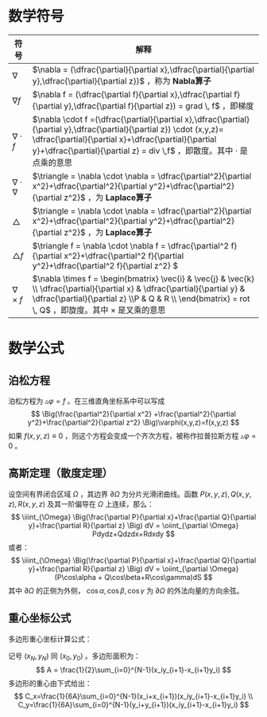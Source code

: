 

# 数学符号

| 符号                  | 解释                                                         |
| --------------------- | ------------------------------------------------------------ |
| $\nabla$              | $\nabla = (\dfrac{\partial}{\partial x},\dfrac{\partial}{\partial y},\dfrac{\partial}{\partial z})$ ，称为 **Nabla算子** |
| $\nabla f$            | $\nabla f = (\dfrac{\partial f}{\partial x},\dfrac{\partial f}{\partial y},\dfrac{\partial f}{\partial z}) = grad \, f$ ，即梯度 |
| $\nabla \cdot f$      | $\nabla \cdot f =(\dfrac{\partial}{\partial x},\dfrac{\partial}{\partial y},\dfrac{\partial}{\partial z}) \cdot (x,y,z)= \dfrac{\partial}{\partial x}+\dfrac{\partial}{\partial y}+\dfrac{\partial}{\partial z} = div \,f$  ，即散度。其中 $\cdot$  是点乘的意思 |
| $\nabla \cdot \nabla$ | $\triangle = \nabla \cdot \nabla = \dfrac{\partial^2}{\partial x^2}+\dfrac{\partial^2}{\partial y^2}+\dfrac{\partial^2}{\partial z^2}$  ，为 **Laplace算子** |
| $\triangle$           | $\triangle = \nabla \cdot \nabla = \dfrac{\partial^2}{\partial x^2}+\dfrac{\partial^2}{\partial y^2}+\dfrac{\partial^2}{\partial z^2}$  ，为 **Laplace算子** |
| $\triangle f$         | $\triangle f = \nabla \cdot \nabla f = \dfrac{\partial^2 f}{\partial x^2}+\dfrac{\partial^2 f}{\partial y^2}+\dfrac{\partial^2 f}{\partial z^2} $ |
| $\nabla \times f$     | $\nabla \times f = \begin{bmatrix} \vec{i} & \vec{j} & \vec{k} \\ \dfrac{\partial}{\partial x} & \dfrac{\partial}{\partial y} & \dfrac{\partial}{\partial z} \\P & Q & R  \\ \end{bmatrix} = rot \, Q$ ，即旋度。其中 $\times$ 是叉乘的意思 |



# 数学公式

## 泊松方程

泊松方程为 $\vartriangle \varphi = f$ 。在三维直角坐标系中可以写成
$$
\Big(\frac{\partial^2}{\partial x^2} +\frac{\partial^2}{\partial y^2}+\frac{\partial^2}{\partial z^2} \Big)\varphi(x,y,z)=f(x,y,z)
$$
如果 $f(x,y,z) \equiv 0$ ，则这个方程会变成一个齐次方程，被称作拉普拉斯方程 $\vartriangle \varphi =0$ 。



## 高斯定理（散度定理）

设空间有界闭合区域 $\Omega$ ，其边界 $\partial \Omega$ 为分片光滑闭曲线。函数 $P(x,y,z),Q(x,y,z),R(x,y,z)$ 及其一阶偏导在 $\Omega$ 上连续，那么：
$$
\iiint_{\Omega} \Big(\frac{\partial P}{\partial x}+\frac{\partial Q}{\partial y}+\frac{\partial R}{\partial z} \Big) dV = \oiint_{\partial \Omega} Pdydz+Qdzdx+Rdxdy
$$
或者：
$$
\iiint_{\Omega} \Big(\frac{\partial P}{\partial x}+\frac{\partial Q}{\partial y}+\frac{\partial R}{\partial z} \Big) dV = \oiint_{\partial \Omega} (P\cos\alpha + Q\cos\beta+R\cos\gamma)dS
$$
其中 $\partial \Omega$ 的正侧为外侧， $\cos\alpha,\cos\beta,\cos\gamma$ 为 $\partial \Omega$ 的外法向量的方向余弦。



## 重心坐标公式

 多边形重心坐标计算公式：

记号 $(x_N,y_N)$ 同 $(x_0, y_0)$ 。多边形面积为：
$$
A = \frac{1}{2}\sum_{i=0}^{N-1}(x_iy_{i+1}-x_{i+1}y_i)
$$
多边形的重心由下式给出：
$$
C_x=\frac{1}{6A}\sum_{i=0}^{N-1}(x_i+x_{i+1})(x_iy_{i+1}-x_{i+1}y_i) \\
C_y=\frac{1}{6A}\sum_{i=0}^{N-1}(y_i+y_{i+1})(x_iy_{i+1}-x_{i+1}y_i)
$$



